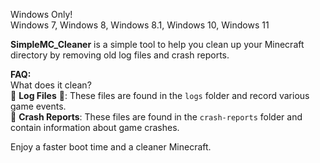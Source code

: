 Windows Only!  
Windows 7, Windows 8, Windows 8.1, Windows 10, Windows 11

**SimpleMC_Cleaner** is a simple tool to help you clean up your Minecraft directory by removing old log files and crash reports.

**FAQ:**  
What does it clean?  
🚮 **Log Files** 📄: These files are found in the `logs` folder and record various game events.  
🚫 **Crash Reports**: These files are found in the `crash-reports` folder and contain information about game crashes.

Enjoy a faster boot time and a cleaner Minecraft.

